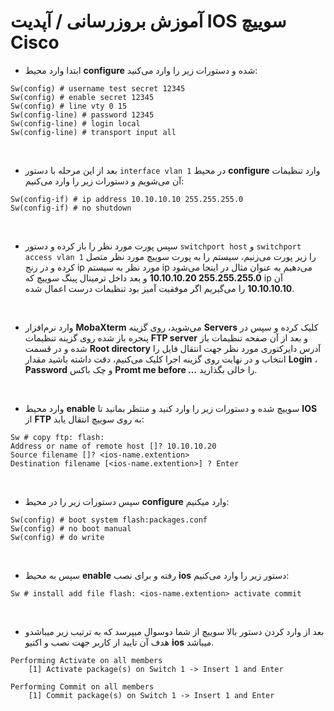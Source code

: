 # آموزش بروزرسانی / آپدیت IOS سوییچ Cisco
- ابتدا وارد محیط **configure** شده و دستورات زیر را وارد می‌کنید:
```
Sw(config) # username test secret 12345
Sw(config) # enable secret 12345
Sw(config) # line vty 0 15
Sw(config-line) # password 12345
Sw(config-line) # login local
Sw(config-line) # transport input all
```
<br />

- بعد از این مرحله با دستور ```interface vlan 1```  در محیط **configure** وارد تنظیمات آن می‌شویم و دستورات زیر را  وارد می‌کنیم:
```
Sw(config-if) # ip address 10.10.10.10 255.255.255.0
Sw(config-if) # no shutdown
```
<br />

- سپس پورت مورد نظر را باز کرده و دستور ```switchport host``` و  ```switchport access vlan 1``` را زیر پورت می‌زنیم، سیستم را به پورت سوییچ مورد نظر متصل کرده و در رنج ip مورد نظر به سیستم ip می‌دهیم به عنوان مثال در اینجا می‌شود **255.255.255.0 10.10.10.20** و بعد داخل ترمینال پینگ سوییچ که ip آن **10.10.10.10** را می‌گیریم اگر موفقیت آمیز بود تنظیمات درست اعمال شده.

<br />

- وارد نرم‌افزار **MobaXterm** می‌شوید، روی گزینه **Servers** کلیک کرده و سپس در پنجره باز شده روی گزینه تنظیمات **FTP server** و بعد از آن صفحه تنظیمات باز شده و در قسمت **Root directory** آدرس دایرکتوری مورد نظر جهت انتقال فایل را انتخاب و در نهایت روی گزینه اجرا کلیک می‌کنیم، دقت داشته باشید مقدار **Login** ، **Password** و چک باکس **Promt me before …** را  خالی بگذارید.

<br />

- وارد محیط **enable** سوییچ شده و دستورات زیر را  وارد کنید و منتظر بمانید تا **IOS** از **FTP** به روی سوییچ انتقال یابد:
```
Sw # copy ftp: flash:
Address or name of remote host []? 10.10.10.20
Source filename []? <ios-name.extention>
Destination filename [<ios-name.extention>] ? Enter
```

<br />

- سپس دستورات زیر را در محیط **configure** وارد میکنیم:
```
Sw(config) # boot system flash:packages.conf
Sw(config) # no boot manual
Sw(config) # do write
```

<br />

- سپس به محیط **enable** رفته و برای نصب **ios** دستور زیر را وارد می‌کنیم:
```
Sw # install add file flash: <ios-name.extention> activate commit
```

<br />

- بعد از وارد کردن دستور بالا سوییچ از شما دوسوال میپرسد که به ترتیب زیر میباشدو هدف آن
تایید از کاربر جهت نصب و اکتیو **ios** میباشد.
```
Performing Activate on all members
    [1] Activate package(s) on Switch 1 -> Insert 1 and Enter

Performing Commit on all members
    [1] Commit package(s) on Switch 1 -> Insert 1 and Enter
```